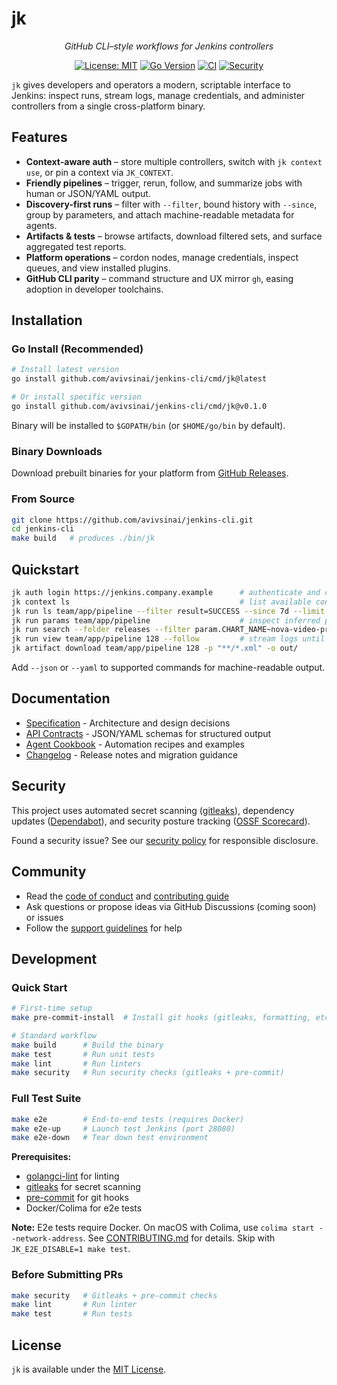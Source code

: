 # jk

<p align="center"><em>GitHub CLI–style workflows for Jenkins controllers</em></p>

<p align="center">
  <a href="LICENSE"><img src="https://img.shields.io/badge/License-MIT-blue.svg" alt="License: MIT"></a>
  <a href="go.mod"><img src="https://img.shields.io/badge/Go-1.25+-00ADD8.svg" alt="Go Version"></a>
  <a href="https://github.com/avivsinai/jenkins-cli/actions/workflows/ci.yml"><img src="https://github.com/avivsinai/jenkins-cli/actions/workflows/ci.yml/badge.svg" alt="CI"></a>
  <a href="https://github.com/avivsinai/jenkins-cli/actions/workflows/gitleaks.yml"><img src="https://github.com/avivsinai/jenkins-cli/actions/workflows/gitleaks.yml/badge.svg" alt="Security"></a>
</p>

`jk` gives developers and operators a modern, scriptable interface to Jenkins: inspect runs, stream logs, manage credentials, and administer controllers from a single cross-platform binary.

## Features

- **Context-aware auth** – store multiple controllers, switch with `jk context use`, or pin a context via `JK_CONTEXT`.
- **Friendly pipelines** – trigger, rerun, follow, and summarize jobs with human or JSON/YAML output.
- **Discovery-first runs** – filter with `--filter`, bound history with `--since`, group by parameters, and attach machine-readable metadata for agents.
- **Artifacts & tests** – browse artifacts, download filtered sets, and surface aggregated test reports.
- **Platform operations** – cordon nodes, manage credentials, inspect queues, and view installed plugins.
- **GitHub CLI parity** – command structure and UX mirror `gh`, easing adoption in developer toolchains.

## Installation

### Go Install (Recommended)

```bash
# Install latest version
go install github.com/avivsinai/jenkins-cli/cmd/jk@latest

# Or install specific version
go install github.com/avivsinai/jenkins-cli/cmd/jk@v0.1.0
```

Binary will be installed to `$GOPATH/bin` (or `$HOME/go/bin` by default).

### Binary Downloads

Download prebuilt binaries for your platform from [GitHub Releases](https://github.com/avivsinai/jenkins-cli/releases).

### From Source

```bash
git clone https://github.com/avivsinai/jenkins-cli.git
cd jenkins-cli
make build   # produces ./bin/jk
```

## Quickstart

```bash
jk auth login https://jenkins.company.example      # authenticate and create a context
jk context ls                                      # list available contexts
jk run ls team/app/pipeline --filter result=SUCCESS --since 7d --limit 5 --json --with-meta
jk run params team/app/pipeline                    # inspect inferred parameter metadata
jk run search --folder releases --filter param.CHART_NAME~nova-video-prod --limit 1 --json
jk run view team/app/pipeline 128 --follow         # stream logs until completion
jk artifact download team/app/pipeline 128 -p "**/*.xml" -o out/
```

Add `--json` or `--yaml` to supported commands for machine-readable output.

## Documentation

- [Specification](docs/spec.md) - Architecture and design decisions
- [API Contracts](docs/api.md) - JSON/YAML schemas for structured output
- [Agent Cookbook](docs/agent-cookbook.md) - Automation recipes and examples
- [Changelog](CHANGELOG.md) - Release notes and migration guidance

## Security

This project uses automated secret scanning ([gitleaks](https://github.com/gitleaks/gitleaks)), dependency updates ([Dependabot](https://github.com/dependabot)), and security posture tracking ([OSSF Scorecard](https://github.com/ossf/scorecard)).

Found a security issue? See our [security policy](SECURITY.md) for responsible disclosure.

## Community

- Read the [code of conduct](CODE_OF_CONDUCT.md) and [contributing guide](CONTRIBUTING.md)
- Ask questions or propose ideas via GitHub Discussions (coming soon) or issues
- Follow the [support guidelines](SUPPORT.md) for help

## Development

### Quick Start

```bash
# First-time setup
make pre-commit-install  # Install git hooks (gitleaks, formatting, etc.)

# Standard workflow
make build      # Build the binary
make test       # Run unit tests
make lint       # Run linters
make security   # Run security checks (gitleaks + pre-commit)
```

### Full Test Suite

```bash
make e2e        # End-to-end tests (requires Docker)
make e2e-up     # Launch test Jenkins (port 28080)
make e2e-down   # Tear down test environment
```

**Prerequisites:**
- [golangci-lint](https://golangci-lint.run/) for linting
- [gitleaks](https://github.com/gitleaks/gitleaks) for secret scanning
- [pre-commit](https://pre-commit.com/) for git hooks
- Docker/Colima for e2e tests

**Note:** E2e tests require Docker. On macOS with Colima, use `colima start --network-address`. See [CONTRIBUTING.md](CONTRIBUTING.md#end-to-end-tests) for details. Skip with `JK_E2E_DISABLE=1 make test`.

### Before Submitting PRs

```bash
make security   # Gitleaks + pre-commit checks
make lint       # Run linter
make test       # Run tests
```

## License

`jk` is available under the [MIT License](LICENSE).
